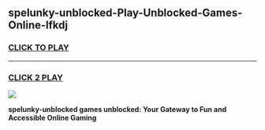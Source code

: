 
## spelunky-unblocked-Play-Unblocked-Games-Online-lfkdj
<h3>
<a href="https://premium76.site?title=spelunky-unblocked&ref=25A">CLICK TO PLAY</a></h3>
<hr>

<h3>
<a href="https://premium76.site?title=spelunky-unblocked&ref=25A">CLICK 2 PLAY</a>
  
</h3>

<a href="https://premium76.site?title=spelunky-unblocked&ref=25A"><img src="https://clearcache.store/games.png"></a>


**spelunky-unblocked games unblocked: Your Gateway to Fun and Accessible Online Gaming**
